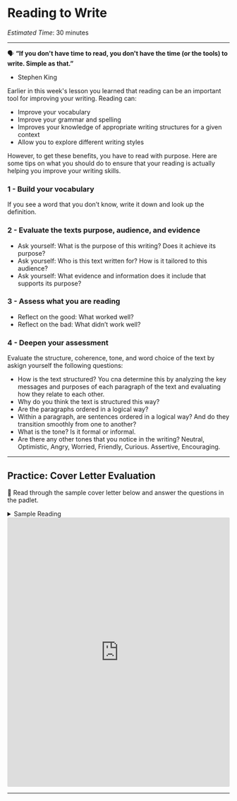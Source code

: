 # Reading to Write
*Estimated Time*: 30 minutes

---

<aside>

🗣 **“If you don't have time to read, you don't have the time (or the tools) to write. Simple as that.”**
- Stephen King

</aside>

Earlier in this week's lesson you learned that reading can be an important tool for improving your writing. Reading can:
- Improve your vocabulary
- Improve your grammar and spelling
- Improves your knowledge of appropriate writing structures for a given context
- Allow you to explore different writing styles

However, to get these benefits, you have to read with purpose. Here are some tips on what you should do to ensure that your reading is actually helping you improve your writing skills.

### 1 - Build your vocabulary

If you see a word that you don’t know, write it down and look up the definition.

### 2 - Evaluate the texts purpose, audience, and evidence

- Ask yourself: What is the purpose of this writing? Does it achieve its purpose?
- Ask yourself: Who is this text written for? How is it tailored to this audience?
- Ask yourself: What evidence and information does it include that supports its purpose?

### 3 - Assess what you are reading

- Reflect on the good: What worked well?
- Reflect on the bad: What didn’t work well?

### 4 - Deepen your assessment

Evaluate the structure, coherence, tone, and word choice of the text by askign yourself the following questions:
- How is the text structured? You cna determine this by analyzing the key messages and purposes of each paragraph of the text and evaluating how they relate to each other.
- Why do you think the text is structured this way?
- Are the paragraphs ordered in a logical way?
- Within a paragraph, are sentences ordered in a logical way? And do they transition smoothly from one to another?
- What is the tone? Is it formal or informal.
- Are there any other tones that you notice in the writing? Neutral, Optimistic, Angry, Worried, Friendly, Curious. Assertive, Encouraging. 

---

## Practice: Cover Letter Evaluation

<aside>

📝 Read through the sample cover letter below and answer the questions in the padlet.
    
</aside>

<details>
    <summary> Sample Reading </summary>
    
Dear Hiring Manager,

Please accept my application for the Software Engineer position at Technology Resources. Over the course of five years in software engineering, I have attained significant experience coding with a variety of programming languages, working directly with corporate leadership and clients, and steering projects while leading software development teams. I believe I would be an excellent addition to the Technology Resources team.

Working in my current job at 123 Technologies, I have three years of experience with systems architecture and full-stack web development. Working with a Senior Software Engineer, I have been responsible for developing two new websites serving three million users monthly. I also oversee the building of systems architecture via Kohana frameworks, HTML5 and JavaScript. I have also recently gained experience in DevOps, providing solutions in programming and database technology, programming, and operating systems.

I also have experience in Agile project management, data science, and creating and maintaining custom web and mobile applications.

Thank you for taking the time to review my application. I look forward to sharing more about my skills and experiences and how they could help me hit the ground running with Technology Resources. Feel free to contact me at 555-555-5555 or me@mywebdeveloperwebsite.com.

Sincerely, 
Jacob Smith

[Source](https://brainstation.io/career-guides/software-engineer-cover-letter-examples)
    
 </details>
    
 <div style="border:1px solid rgba(0,0,0,0.1);border-radius:2px;box-sizing:border-box;overflow:hidden;position:relative;width:100%;background:#F4F4F4"><iframe src="https://padlet.com/curriculumpad/nf31mc4f2hqzkqti" frameborder="0" allow="camera;microphone;geolocation" style="width:100%;height:608px;display:block;padding:0;margin:0"></iframe></div>
 
 ---
 

